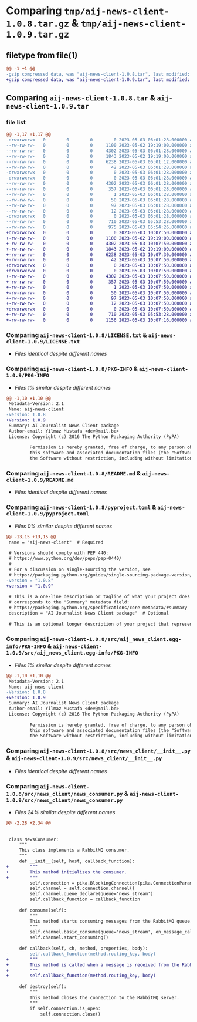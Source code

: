 # Comparing `tmp/aij-news-client-1.0.8.tar.gz` & `tmp/aij-news-client-1.0.9.tar.gz`

## filetype from file(1)

```diff
@@ -1 +1 @@
-gzip compressed data, was "aij-news-client-1.0.8.tar", last modified: Wed May  3 06:01:26 2023, max compression
+gzip compressed data, was "aij-news-client-1.0.9.tar", last modified: Wed May  3 10:07:49 2023, max compression
```

## Comparing `aij-news-client-1.0.8.tar` & `aij-news-client-1.0.9.tar`

### file list

```diff
@@ -1,17 +1,17 @@
-drwxrwxrwx   0        0        0        0 2023-05-03 06:01:28.000000 aij-news-client-1.0.8/
--rw-rw-rw-   0        0        0     1100 2023-05-02 19:19:00.000000 aij-news-client-1.0.8/LICENSE.txt
--rw-rw-rw-   0        0        0     4302 2023-05-03 06:01:28.000000 aij-news-client-1.0.8/PKG-INFO
--rw-rw-rw-   0        0        0     1843 2023-05-02 19:19:00.000000 aij-news-client-1.0.8/README.md
--rw-rw-rw-   0        0        0     6238 2023-05-03 06:01:12.000000 aij-news-client-1.0.8/pyproject.toml
--rw-rw-rw-   0        0        0       42 2023-05-03 06:01:28.000000 aij-news-client-1.0.8/setup.cfg
-drwxrwxrwx   0        0        0        0 2023-05-03 06:01:28.000000 aij-news-client-1.0.8/src/
-drwxrwxrwx   0        0        0        0 2023-05-03 06:01:28.000000 aij-news-client-1.0.8/src/aij_news_client.egg-info/
--rw-rw-rw-   0        0        0     4302 2023-05-03 06:01:28.000000 aij-news-client-1.0.8/src/aij_news_client.egg-info/PKG-INFO
--rw-rw-rw-   0        0        0      357 2023-05-03 06:01:28.000000 aij-news-client-1.0.8/src/aij_news_client.egg-info/SOURCES.txt
--rw-rw-rw-   0        0        0        1 2023-05-03 06:01:28.000000 aij-news-client-1.0.8/src/aij_news_client.egg-info/dependency_links.txt
--rw-rw-rw-   0        0        0       50 2023-05-03 06:01:28.000000 aij-news-client-1.0.8/src/aij_news_client.egg-info/entry_points.txt
--rw-rw-rw-   0        0        0       97 2023-05-03 06:01:28.000000 aij-news-client-1.0.8/src/aij_news_client.egg-info/requires.txt
--rw-rw-rw-   0        0        0       12 2023-05-03 06:01:28.000000 aij-news-client-1.0.8/src/aij_news_client.egg-info/top_level.txt
-drwxrwxrwx   0        0        0        0 2023-05-03 06:01:28.000000 aij-news-client-1.0.8/src/news_client/
--rw-rw-rw-   0        0        0      710 2023-05-03 05:53:28.000000 aij-news-client-1.0.8/src/news_client/__init__.py
--rw-rw-rw-   0        0        0      975 2023-05-03 05:54:26.000000 aij-news-client-1.0.8/src/news_client/news_consumer.py
+drwxrwxrwx   0        0        0        0 2023-05-03 10:07:50.000000 aij-news-client-1.0.9/
+-rw-rw-rw-   0        0        0     1100 2023-05-02 19:19:00.000000 aij-news-client-1.0.9/LICENSE.txt
+-rw-rw-rw-   0        0        0     4302 2023-05-03 10:07:50.000000 aij-news-client-1.0.9/PKG-INFO
+-rw-rw-rw-   0        0        0     1843 2023-05-02 19:19:00.000000 aij-news-client-1.0.9/README.md
+-rw-rw-rw-   0        0        0     6238 2023-05-03 10:07:30.000000 aij-news-client-1.0.9/pyproject.toml
+-rw-rw-rw-   0        0        0       42 2023-05-03 10:07:50.000000 aij-news-client-1.0.9/setup.cfg
+drwxrwxrwx   0        0        0        0 2023-05-03 10:07:50.000000 aij-news-client-1.0.9/src/
+drwxrwxrwx   0        0        0        0 2023-05-03 10:07:50.000000 aij-news-client-1.0.9/src/aij_news_client.egg-info/
+-rw-rw-rw-   0        0        0     4302 2023-05-03 10:07:50.000000 aij-news-client-1.0.9/src/aij_news_client.egg-info/PKG-INFO
+-rw-rw-rw-   0        0        0      357 2023-05-03 10:07:50.000000 aij-news-client-1.0.9/src/aij_news_client.egg-info/SOURCES.txt
+-rw-rw-rw-   0        0        0        1 2023-05-03 10:07:50.000000 aij-news-client-1.0.9/src/aij_news_client.egg-info/dependency_links.txt
+-rw-rw-rw-   0        0        0       50 2023-05-03 10:07:50.000000 aij-news-client-1.0.9/src/aij_news_client.egg-info/entry_points.txt
+-rw-rw-rw-   0        0        0       97 2023-05-03 10:07:50.000000 aij-news-client-1.0.9/src/aij_news_client.egg-info/requires.txt
+-rw-rw-rw-   0        0        0       12 2023-05-03 10:07:50.000000 aij-news-client-1.0.9/src/aij_news_client.egg-info/top_level.txt
+drwxrwxrwx   0        0        0        0 2023-05-03 10:07:50.000000 aij-news-client-1.0.9/src/news_client/
+-rw-rw-rw-   0        0        0      710 2023-05-03 05:53:28.000000 aij-news-client-1.0.9/src/news_client/__init__.py
+-rw-rw-rw-   0        0        0     1156 2023-05-03 10:07:16.000000 aij-news-client-1.0.9/src/news_client/news_consumer.py
```

### Comparing `aij-news-client-1.0.8/LICENSE.txt` & `aij-news-client-1.0.9/LICENSE.txt`

 * *Files identical despite different names*

### Comparing `aij-news-client-1.0.8/PKG-INFO` & `aij-news-client-1.0.9/PKG-INFO`

 * *Files 1% similar despite different names*

```diff
@@ -1,10 +1,10 @@
 Metadata-Version: 2.1
 Name: aij-news-client
-Version: 1.0.8
+Version: 1.0.9
 Summary: AI Journalist News Client package
 Author-email: Yilmaz Mustafa <dev@mail.be>
 License: Copyright (c) 2016 The Python Packaging Authority (PyPA)
         
         Permission is hereby granted, free of charge, to any person obtaining a copy of
         this software and associated documentation files (the "Software"), to deal in
         the Software without restriction, including without limitation the rights to
```

### Comparing `aij-news-client-1.0.8/README.md` & `aij-news-client-1.0.9/README.md`

 * *Files identical despite different names*

### Comparing `aij-news-client-1.0.8/pyproject.toml` & `aij-news-client-1.0.9/pyproject.toml`

 * *Files 0% similar despite different names*

```diff
@@ -13,15 +13,15 @@
 name = "aij-news-client"  # Required
 
 # Versions should comply with PEP 440:
 # https://www.python.org/dev/peps/pep-0440/
 #
 # For a discussion on single-sourcing the version, see
 # https://packaging.python.org/guides/single-sourcing-package-version/
-version = "1.0.8"
+version = "1.0.9"
 
 # This is a one-line description or tagline of what your project does. This
 # corresponds to the "Summary" metadata field:
 # https://packaging.python.org/specifications/core-metadata/#summary
 description = "AI Journalist News Client package"  # Optional
 
 # This is an optional longer description of your project that represents
```

### Comparing `aij-news-client-1.0.8/src/aij_news_client.egg-info/PKG-INFO` & `aij-news-client-1.0.9/src/aij_news_client.egg-info/PKG-INFO`

 * *Files 1% similar despite different names*

```diff
@@ -1,10 +1,10 @@
 Metadata-Version: 2.1
 Name: aij-news-client
-Version: 1.0.8
+Version: 1.0.9
 Summary: AI Journalist News Client package
 Author-email: Yilmaz Mustafa <dev@mail.be>
 License: Copyright (c) 2016 The Python Packaging Authority (PyPA)
         
         Permission is hereby granted, free of charge, to any person obtaining a copy of
         this software and associated documentation files (the "Software"), to deal in
         the Software without restriction, including without limitation the rights to
```

### Comparing `aij-news-client-1.0.8/src/news_client/__init__.py` & `aij-news-client-1.0.9/src/news_client/__init__.py`

 * *Files identical despite different names*

### Comparing `aij-news-client-1.0.8/src/news_client/news_consumer.py` & `aij-news-client-1.0.9/src/news_client/news_consumer.py`

 * *Files 24% similar despite different names*

```diff
@@ -2,28 +2,34 @@
 
 
 class NewsConsumer:
     """
     This class implements a RabbitMQ consumer.
     """
     def __init__(self, host, callback_function):
+        """
+        This method initializes the consumer.
+        """
         self.connection = pika.BlockingConnection(pika.ConnectionParameters(host))
         self.channel = self.connection.channel()
         self.channel.queue_declare(queue='news_stream')
         self.callback_function = callback_function
 
     def consume(self):
         """
         This method starts consuming messages from the RabbitMQ queue.
         """
         self.channel.basic_consume(queue='news_stream', on_message_callback=self.callback, auto_ack=True)
         self.channel.start_consuming()
 
     def callback(self, ch, method, properties, body):
-        self.callback_function(method.routing_key, body) 
+        """
+        This method is called when a message is received from the RabbitMQ queue.
+        """
+        self.callback_function(method.routing_key, body)
 
     def destroy(self):
         """
         This method closes the connection to the RabbitMQ server.
         """
         if self.connection.is_open:
             self.connection.close()
```

